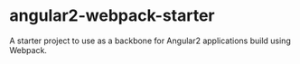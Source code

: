 # angular2-webpack-starter
A starter project to use as a backbone for Angular2 applications build using Webpack.
